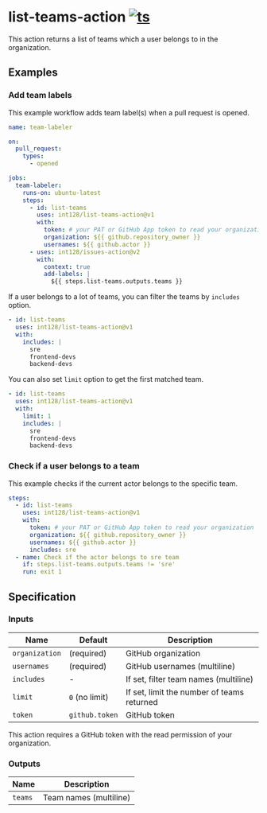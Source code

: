 # list-teams-action [![ts](https://github.com/int128/list-teams-action/actions/workflows/ts.yaml/badge.svg)](https://github.com/int128/list-teams-action/actions/workflows/ts.yaml)

This action returns a list of teams which a user belongs to in the organization.

## Examples

### Add team labels

This example workflow adds team label(s) when a pull request is opened.

```yaml
name: team-labeler

on:
  pull_request:
    types:
      - opened

jobs:
  team-labeler:
    runs-on: ubuntu-latest
    steps:
      - id: list-teams
        uses: int128/list-teams-action@v1
        with:
          token: # your PAT or GitHub App token to read your organization
          organization: ${{ github.repository_owner }}
          usernames: ${{ github.actor }}
      - uses: int128/issues-action@v2
        with:
          context: true
          add-labels: |
            ${{ steps.list-teams.outputs.teams }}
```

If a user belongs to a lot of teams, you can filter the teams by `includes` option.

```yaml
- id: list-teams
  uses: int128/list-teams-action@v1
  with:
    includes: |
      sre
      frontend-devs
      backend-devs
```

You can also set `limit` option to get the first matched team.

```yaml
- id: list-teams
  uses: int128/list-teams-action@v1
  with:
    limit: 1
    includes: |
      sre
      frontend-devs
      backend-devs
```

### Check if a user belongs to a team

This example checks if the current actor belongs to the specific team.

```yaml
steps:
  - id: list-teams
    uses: int128/list-teams-action@v1
    with:
      token: # your PAT or GitHub App token to read your organization
      organization: ${{ github.repository_owner }}
      usernames: ${{ github.actor }}
      includes: sre
  - name: Check if the actor belongs to sre team
    if: steps.list-teams.outputs.teams != 'sre'
    run: exit 1
```

## Specification

### Inputs

| Name           | Default        | Description                                |
| -------------- | -------------- | ------------------------------------------ |
| `organization` | (required)     | GitHub organization                        |
| `usernames`    | (required)     | GitHub usernames (multiline)               |
| `includes`     | -              | If set, filter team names (multiline)      |
| `limit`        | `0` (no limit) | If set, limit the number of teams returned |
| `token`        | `github.token` | GitHub token                               |

This action requires a GitHub token with the read permission of your organization.

### Outputs

| Name    | Description            |
| ------- | ---------------------- |
| `teams` | Team names (multiline) |

